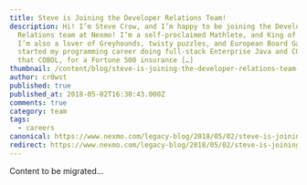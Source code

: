 ```yaml
---
title: Steve is Joining the Developer Relations Team!
description: Hi! I’m Steve Crow, and I’m happy to be joining the Developer
  Relations team at Nexmo! I’m a self-proclaimed Mathlete, and King of Snark.
  I’m also a lover of Greyhounds, twisty puzzles, and European Board Games. I
  started my programming career doing full-stack Enterprise Java and COBOL, yes
  that COBOL, for a Fortune 500 insurance […]
thumbnail: /content/blog/steve-is-joining-the-developer-relations-team-dr/columbus-1936114_640.jpg
author: cr0wst
published: true
published_at: 2018-05-02T16:30:43.000Z
comments: true
category: team
tags:
  - careers
canonical: https://www.nexmo.com/legacy-blog/2018/05/02/steve-is-joining-the-developer-relations-team-dr
redirect: https://www.nexmo.com/legacy-blog/2018/05/02/steve-is-joining-the-developer-relations-team-dr
---
```


Content to be migrated...
